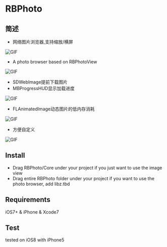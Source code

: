 # RBPhoto
## 简述
* 网络图片浏览器,支持缩放/横屏
 
![GIF](http://upload-images.jianshu.io/upload_images/855492-47fadee63a7b380c.gif)
	
* A photo browser based on RBPhotoView

![GIF](http://upload-images.jianshu.io/upload_images/855492-ee7c0575eb3fcff8.gif)
	
* SDWebImage提前下载图片
* MBProgressHUD显示加载进度

![GIF](http://upload-images.jianshu.io/upload_images/855492-afa52a1477914355.gif)
	
* FLAnimatedImage动态图片的低内存消耗

![GIF](http://upload-images.jianshu.io/upload_images/855492-8220bb3ef260eb21.gif)

* 方便自定义

![GIF](http://upload-images.jianshu.io/upload_images/855492-3548ffda023b53e3.gif)

## Install
* Drag RBPhoto/Core under your project if you just want to use the image view
* Drag entire RBPhoto folder under your project if you want to use the photo browser, add libz.tbd

## Requirements
iOS7+ & iPhone & Xcode7

## Test
tested on iOS8 with iPhone5